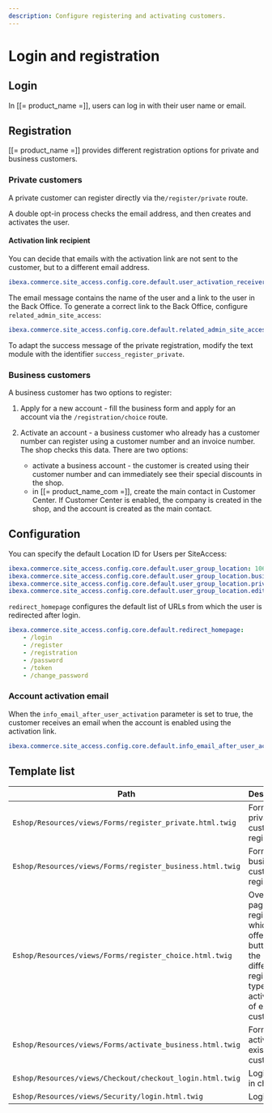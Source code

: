 ```yaml
---
description: Configure registering and activating customers.
---
```


# Login and registration

## Login

In [[= product_name =]], users can log in with their user name or email.

## Registration

[[= product_name =]] provides different registration options for private and business customers.

### Private customers

A private customer can register directly via the`/register/private` route.

A double opt-in process checks the email address, and then creates and activates the user.

#### Activation link recipient

You can decide that emails with the activation link are not sent to the customer, but to a different email address.

``` yaml
ibexa.commerce.site_access.config.core.default.user_activation_receiver: supervisor@example.com
```

The email message contains the name of the user and a link to the user in the Back Office.
To generate a correct link to the Back Office, configure `related_admin_site_access`:

``` yaml
ibexa.commerce.site_access.config.core.default.related_admin_site_access: 'admin'
```

To adapt the success message of the private registration, modify the text module with the identifier `success_register_private`.

### Business customers

A business customer has two options to register:

1. Apply for a new account - fill the business form and apply for an account via the `/registration/choice` route.

1. Activate an account - a business customer who already has a customer number can register using a customer number and an invoice number.
The shop checks this data. There are two options:

    - activate a business account - the customer is created using their customer number and can immediately see their special discounts in the shop.
    - in [[= product_name_com =]], create the main contact in Customer Center. If Customer Center is enabled, the company is created in the shop, and the account is created as the main contact.  

## Configuration

You can specify the default Location ID for Users per SiteAccess:

``` yaml
ibexa.commerce.site_access.config.core.default.user_group_location: 106
ibexa.commerce.site_access.config.core.default.user_group_location.business: 106
ibexa.commerce.site_access.config.core.default.user_group_location.private: 106
ibexa.commerce.site_access.config.core.default.user_group_location.editor: 14
```

`redirect_homepage` configures the default list of URLs from which the user is redirected after login.

``` yaml
ibexa.commerce.site_access.config.core.default.redirect_homepage:
    - /login
    - /register
    - /registration
    - /password
    - /token
    - /change_password
```

### Account activation email

When the `info_email_after_user_activation` parameter is set to true,
the customer receives an email when the account is enabled using the activation link.

``` yaml
ibexa.commerce.site_access.config.core.default.info_email_after_user_activation: false
```

## Template list

| Path     | Description        |
| -------- | ------------------ |
| `Eshop/Resources/views/Forms/register_private.html.twig`  | Form for private customer registration |
| `Eshop/Resources/views/Forms/register_business.html.twig` | Form for business customer registration  |
| `Eshop/Resources/views/Forms/register_choice.html.twig`   | Overview page for registration, which offers buttons for the different registration types (and activation of existing customers) |
| `Eshop/Resources/views/Forms/activate_business.html.twig` | Form for activating existing customers   |
| `Eshop/Resources/views/Checkout/checkout_login.html.twig`   | Login form in checkout   |
| `Eshop/Resources/views/Security/login.html.twig`   | Login form  |
